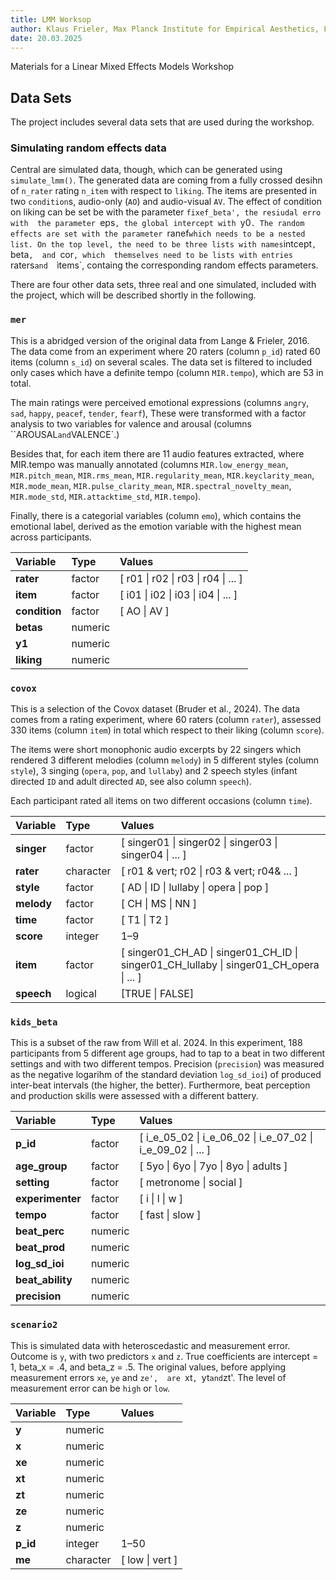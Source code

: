 ```yaml
---
title: LMM Worksop
author: Klaus Frieler, Max Planck Institute for Empirical Aesthetics, Frankfrut/Main
date: 20.03.2025
---
```


Materials for a Linear Mixed Effects Models Workshop

## Data Sets
The project includes several data sets that are used during the workshop.

### Simulating random effects data

Central are simulated data, though, which can be generated using ``simulate_lmm()``. The generated data are coming from a 
fully crossed desihn of `n_rater` rating `n_item` with respect to `liking`. The items are presented in two `condition`s, audio-only 
(`AO`) and audio-visual `AV`. The effect of condition on liking can be set be with the parameter `fixef_beta', the resiudal erro with 
the parameter `eps`, the global intercept with `y0`. The random effects are set with the parameter `ranef` which needs to be a nested list.
On the top level, the need to be three lists with names `intcept`, `beta`,  and `cor`, which  themselves need to be lists with entries `raters`and 
`ìtems`, containg the corresponding random effects parameters.

There are four other data sets, three real and one simulated, included with the project, which will be described shortly in the following.

### `mer`
This is a abridged version of the original data from Lange & Frieler, 2016. The data come from an experiment where 20 raters
(column `p_id`) rated 60 items (column `s_id`) on several scales. The data set is filtered to included only cases which have a 
definite tempo (column `MIR.tempo`), which are 53 in total.

The main ratings were perceived emotional expressions (columns `angry`, `sad`, `happy`, `peacef`, `tender`, `fearf`), These were 
transformed with a factor analysis to two variables for valence and arousal (columns ``AROUSAL` and `VALENCE`.)

Besides that, for each item there are 11 audio features extracted, where MIR.tempo was manually annotated (columns 
`MIR.low_energy_mean`, `MIR.pitch_mean`, `MIR.rms_mean`, `MIR.regularity_mean`, `MIR.keyclarity_mean`, `MIR.mode_mean`, 
`MIR.pulse_clarity_mean`, `MIR.spectral_novelty_mean`, `MIR.mode_std`, `MIR.attacktime_std`, `MIR.tempo`).

Finally, there is a categorial variables (column `emo`), which contains the emotional label, derived as the emotion variable 
with the highest mean across participants. 

| Variable      | Type    | Values                                              |
|:--------------|:--------|:----------------------------------------------------|
| **rater**     | factor  | [ r01 &vert; r02 &vert; r03 &vert; r04 &vert; ... ] |
| **item**      | factor  | [ i01 &vert; i02 &vert; i03 &vert; i04 &vert; ... ] |
| **condition** | factor  | [ AO &vert; AV ]                                    |
| **betas**     | numeric |                                                     |
| **y1**        | numeric |                                                     |
| **liking**    | numeric |                                                     |

### `covox`

This is a selection of the Covox dataset (Bruder et al., 2024). The data comes from a rating experiment, where 60 raters 
(column `rater`), assessed 330 items (column `item`) in total which respect to their liking (column `score`). 

The items were short monophonic audio excerpts by 22 singers which rendered 3 different melodies (column `melody`) in 
5 different styles (column `style`), 3 singing (`opera`, `pop`, and `lullaby`) and 2 speech styles (infant directed `ID` and
adult directed `AD`, see also column `speech`).

Each participant rated all items on two different occasions (column `time`).

| Variable   | Type      | Values                                                                                                  |
|:-----------|:----------|:--------------------------------------------------------------------------------------------------------|
| **singer** | factor    | [ singer01 &vert; singer02 &vert; singer03 &vert; singer04 &vert; ... ]                                 |
| **rater**  | character | [ r01 & vert; r02 &vert; r03 & vert; r04& ... ]                                                                                                         |
| **style**  | factor    | [ AD &vert; ID &vert; lullaby &vert; opera &vert; pop ]                                                 |
| **melody** | factor    | [ CH &vert; MS &vert; NN ]                                                                              |
| **time**   | factor    | [ T1 &vert; T2 ]                                                                                        |
| **score**  | integer   | 1&ndash;9                                                                                               |
| **item**   | factor    | [ singer01_CH_AD &vert; singer01_CH_ID &vert; singer01_CH_lullaby &vert; singer01_CH_opera &vert; ... ] |
| **speech** | logical   | [TRUE &vert; FALSE] 


### `kids_beta`
This is a subset of the raw from Will et al. 2024. In this experiment, 188 participants from 5 different age groups, 
had to tap to  a beat in two different settings and with  two different tempos. Precision (`precision`) was measured as the negative 
logarihm of the standard deviation `log_sd_ioi`) of produced inter-beat intervals (the higher, the better). Furthermore, beat 
perception and production skills were assessed with a different battery.


| Variable         | Type    | Values                                                                      |
|:-----------------|:--------|:----------------------------------------------------------------------------|
| **p_id**         | factor  | [ i_e_05_02 &vert; i_e_06_02 &vert; i_e_07_02 &vert; i_e_09_02 &vert; ... ] |
| **age_group**    | factor  | [ 5yo &vert; 6yo &vert; 7yo &vert; 8yo &vert; adults ]                      |
| **setting**      | factor  | [ metronome &vert; social ]                                                 |
| **experimenter** | factor  | [ i &vert; l &vert; w ]                                                     |
| **tempo**        | factor  | [ fast &vert; slow ]                                                        |
| **beat_perc**    | numeric |                                                                             |
| **beat_prod**    | numeric |                                                                             |
| **log_sd_ioi**   | numeric |                                                                             |
| **beat_ability** | numeric |                                                                             |
| **precision**    | numeric |                                                                             |

### `scenario2`
This is simulated data with heteroscedastic and measurement error. Outcome is `y`, with two predictors `x` and `z`. True coefficients
are intercept = 1, beta_x = .4, and beta_z = .5. The original values, before applying measurement errors `xe`, `ye` and `ze', 
are `xt`, `yt` and `zt'.  The level of measurement error can be `high` or `low`.


| Variable | Type      | Values     |
|:---------|:----------|:-----------|
| **y**    | numeric   |            |
| **x**    | numeric   |            |
| **xe**   | numeric   |            |
| **xt**   | numeric   |            |
| **zt**   | numeric   |            |
| **ze**   | numeric   |            |
| **z**    | numeric   |            |
| **p_id** | integer   | 1&ndash;50 |
| **me**   | character | [ low &vert; vert ]            |